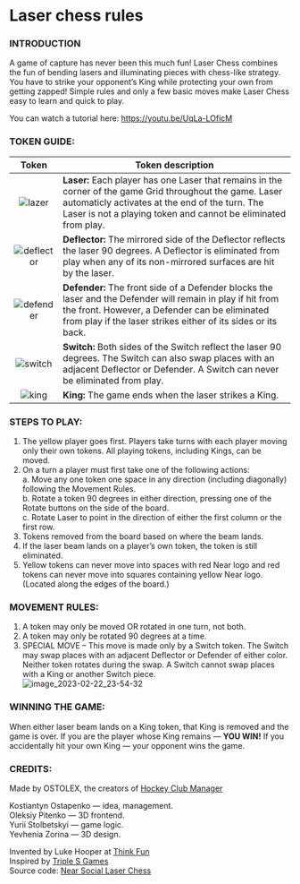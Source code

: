 # Laser chess rules
### INTRODUCTION
 A game of capture has never been this much fun! Laser Chess combines the fun of bending lasers and illuminating pieces with chess-like strategy. You have to strike your opponent’s King while protecting your own from getting zapped! Simple rules and only a few basic moves make Laser Chess easy to learn and quick to play.

You can watch a tutorial here: https://youtu.be/UqLa-LOficM

### TOKEN GUIDE:
| Token  | Token description |
|:-------------:| ------------- |
|![lazer](https://user-images.githubusercontent.com/63261287/220796754-f024c3ef-4299-437d-a8f0-0356faba9e3e.png)| **Laser:**  Each player has one Laser that remains in the corner of the game Grid throughout the game. Laser automaticly activates at the end of the turn. The Laser is not a playing token and cannot be eliminated from play.  |
|![deflector](https://user-images.githubusercontent.com/63261287/220794859-986c4599-b6f4-4430-8bda-3a52775bc284.png)| **Deflector:**  The mirrored side of the Deflector reflects the laser 90 degrees. A Deflector is eliminated from play when any of its non-mirrored surfaces are hit by the laser.  |
|![defender](https://user-images.githubusercontent.com/63261287/220796809-20433f68-6b7d-4e46-b851-e803e7e1a483.png)| **Defender:**  The front side of a Defender blocks the laser and the Defender will remain in play if hit from the front. However, a Defender can be eliminated from play if the laser strikes either of its sides or its back.  |
|![switch](https://user-images.githubusercontent.com/63261287/220795854-70d9a5a4-9540-4b6f-ae76-9cc0a1fd047c.png)| **Switch:**  Both sides of the Switch reflect the laser 90 degrees. The Switch can also swap places with an adjacent Deflector or Defender. A Switch can never be eliminated from play.  |
|![king](https://user-images.githubusercontent.com/63261287/220796842-aa9df965-a379-4e8d-8587-db14cba006d1.png)| **King:**  The game ends when the laser strikes a King.  |

### STEPS TO PLAY:
1. The yellow player goes first. Players take turns with each player moving only their own tokens. All playing tokens, including Kings, can be moved.
2. On a turn a player must first take one of the following actions:  
a. Move any one token one space in any direction (including diagonally) following the Movement Rules.  
b. Rotate a token 90 degrees in either direction, pressing one of the Rotate buttons on the side of the board.  
c. Rotate Laser to point in the direction of either the first column or the first row.  
3. Tokens removed from the board based on where the beam lands.
4. If the laser beam lands on a player’s own token, the token is still eliminated.
5. Yellow tokens can never move into spaces with red Near logo and red tokens can never move into squares containing yellow Near logo. (Located along the edges of the board.)

### MOVEMENT RULES:
1. A token may only be moved OR rotated in one turn, not both.
2. A token may only be rotated 90 degrees at a time. 
3. SPECIAL MOVE – This move is made only by a Switch token. The Switch may swap places with an adjacent Deflector or Defender of either color. Neither token rotates during the swap. A Switch cannot swap places with a King or another Switch piece.  
![image_2023-02-22_23-54-32](https://user-images.githubusercontent.com/63261287/220784612-def19a08-8c27-4300-903c-fc198a3e9b51.png)


### WINNING THE GAME:
When either laser beam lands on a King token, that King is removed and the game is over. If you are the player whose King remains — **YOU WIN!**
If you accidentally hit your own King — your opponent wins the game. 

### CREDITS:
Made by OSTOLEX, the creators of [Hockey Club Manager](https://www.hockeyclubmanager.com)  

Kostiantyn Ostapenko — idea, management.  
Oleksiy Pitenko — 3D frontend.  
Yurii Stolbetskyi — game logic.  
Yevhenia Zorina — 3D design.  

Invented by Luke Hooper at [Think Fun](https://www.thinkfun.com)  
Inspired by [Triple S Games](https://www.youtube.com/@TripleSGames)  
Source code: [Near Social Laser Chess](https://github.com/near-social-laser-chess)
